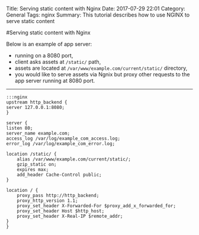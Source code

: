 Title: Serving static content with Nginx
Date: 2017-07-29 22:01
Category: General
Tags: nginx
Summary: This tutorial describes how to use NGINX to serve static content

#Serving static content with Nginx

Below is an example of app server:

- running on a 8080 port,
- client asks assets at ```/static/``` path,
- assets are located at ```/var/www/example.com/current/static/``` directory,
- you would like to serve assets via Ngnix but proxy other requests to the app server running at 8080 port.

___
    :::nginx
    upstream http_backend {
    server 127.0.0.1:8080;
    }
    
    server {
    listen 80;
    server_name example.com;
    access_log /var/log/example_com_access.log;
    error_log /var/log/example_com_error.log;
    
    location /static/ {
        alias /var/www/example.com/current/static/;
        gzip_static on;
        expires max;
        add_header Cache-Control public;
    }
    
    location / {
        proxy_pass http://http_backend;
        proxy_http_version 1.1;
        proxy_set_header X-Forwarded-For $proxy_add_x_forwarded_for;
        proxy_set_header Host $http_host;
        proxy_set_header X-Real-IP $remote_addr;
    }
    }
